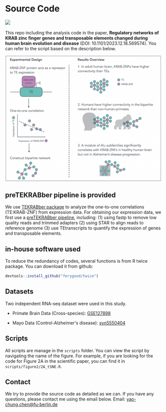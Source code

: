 # Source Code

![](https://img.shields.io/badge/r-%23276DC3.svg?style=plastic&logo=r&logoColor=white)

This repo including the analysis code in the paper, **Regulatory networks of KRAB zinc finger genes and transposable elements changed during human brain evolution and disease** (DOI: 10.1101/2023.12.18.569574). You can refer to the script based on the description below.

![](figures/Graphical_Abstract_TEKRABber.png)

## preTEKRABber pipeline is provided

We use [TEKRABber package](https://bioconductor.org/packages/release/bioc/html/TEKRABber.html) to analyze the one-to-one correlations (TE:KRAB-ZNF) from expression data. For obtaining our expression data, we first use a [preTEKRABber pipeline](https://github.com/ferygood/preTEKRABber_pipe), including: (1) using fastp to remove low quality reads and trimmed adapters (2) using STAR to align reads to reference genome (3) use TEtranscripts to quantify the expression of genes and transposable elements.

## in-house software used

To reduce the redundancy of codes, several functions is from R twice package. You can download it from github:

``` r
devtools::install_github("ferygood/twice")
```

## Datasets

Two independent RNA-seq dataset were used in this study.

-   Primate Brain Data (Cross-species): [GSE127898](https://www.ncbi.nlm.nih.gov/geo/query/acc.cgi?acc=GSE127898)

-   Mayo Data (Control-Alzheimer's disease): [syn5550404](https://www.synapse.org/#!Synapse:syn5550404)

## Scripts

All scripts are manage in the `scripts` folder. You can view the script by navigating the name of the figure. For example, if you are looking for the code for Figure 2A in the scientific paper, you can find it in `scripts/figure2/2A_tSNE.R`.

## Contact

We try to provide the source code as detailed as we can. If you have any questions, please contact me using the email below. Email: [yao-chung.chen\@fu-berlin.de](mailto:yao-chung.chen@fu-berlin.de)
